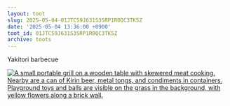 ```yaml
---
layout: toot
slug: 2025-05-04-01JTCS9J631S3SRP1R0QC3TK5Z
date: '2025-05-04 13:36:00 +0900'
toot_id: 01JTCS9J631S3SRP1R0QC3TK5Z
archive: toots
---
```

<p>Yakitori barbecue</p>
<div class='gallery'><div><a href='https://gts.invisibleparade.com/fileserver/01GH6B64M32N9Y4742YPSN8KAY/attachment/original/01JTCS9H3GQ28WYWPCNW5VGD4Y.jpeg'><img src='https://gts.invisibleparade.com/fileserver/01GH6B64M32N9Y4742YPSN8KAY/attachment/small/01JTCS9H3GQ28WYWPCNW5VGD4Y.jpeg' alt='A small portable grill on a wooden table with skewered meat cooking. Nearby are a can of Kirin beer, metal tongs, and condiments in containers. Playground toys and balls are visible on the grass in the background, with yellow flowers along a brick wall.'/></a></div></div>
